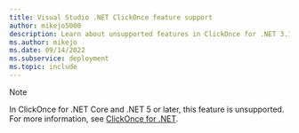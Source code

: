 ```yaml
---
title: Visual Studio .NET ClickOnce feature support
author: mikejo5000
description: Learn about unsupported features in ClickOnce for .NET 3.1 and .NET 5 and later
ms.author: mikejo
ms.date: 09/14/2022
ms.subservice: deployment
ms.topic: include
---
```


> [!NOTE]
> In ClickOnce for .NET Core and .NET 5 or later, this feature is unsupported. For more information, see [ClickOnce for .NET](../../deployment/clickonce-deployment-dotnet.md).
